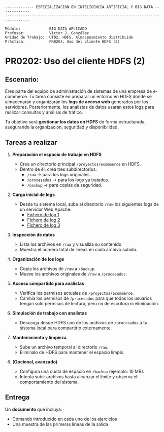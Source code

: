 ```
------------- ESPECIALIZACIÓN EN INTELIGENCIA ARTIFICIAL Y BIG DATA -------------
---------------------------------------------------------------------------------

Módulo:             BIG DATA APLICADO
Profesor:           Víctor J. González
Unidad de Trabajo:  UT02. HDFS. Almacenamiento distribuido
Práctica:           PR0203. Uso del cliente HDFS (2)
```

# PR0202: Uso del cliente HDFS (2)



## Escenario:

Eres parte del equipo de administración de sistemas de una empresa de e-commerce. Tu tarea consiste en preparar un entorno en HDFS donde se almacenarán y organizarán los **logs de acceso web** generados por los servidores. Posteriormente, los analistas de datos usarán estos logs para realizar consultas y análisis de tráfico.

Tu objetivo será **gestionar los datos en HDFS** de forma estructurada, asegurando la organización, seguridad y disponibilidad.


## Tareas a realizar

1. **Preparación el espacio de trabajo en HDFS**

   - Crea un directorio principal `/proyectos/ecommerce` en HDFS.
   - Dentro de él, crea tres subdirectorios:
     - `/raw` → para los logs originales.
     - `/procesados` → para los logs ya tratados.
     - `/backup` → para copias de seguridad.

2. **Carga inicial de logs**

   - Desde tu sistema local, sube al directorio `/raw` los siguientes logs de un servidor Web Apache:
     - [Fichero de log 1](./access_log_20251002-131938.log)
     - [Fichero de log 2](./access_log_20251002-131952.log)
     - [Fichero de log 3](./access_log_20251002-132005.log)

3. **Inspección de datos**

   - Lista los archivos en `/raw` y visualiza su contenido.
   - Muestra el número total de líneas en cada archivo subido.

4. **Organización de los logs**

   - Copia los archivos de `/raw` a `/backup`.
   - Mueve los archivos originales de `/raw` a `/procesados`.

5. **Acceso compartido para analistas**

   - Verifica los permisos actuales de `/proyectos/ecommerce`.
   - Cambia los permisos de `/procesados` para que todos los usuarios tengan solo permisos de lectura, pero no de escritura ni eliminación.

6. **Simulación de trabajo con analistas**

   - Descarga desde HDFS uno de los archivos de `/procesados` a tu sistema local para compartirlo externamente.

7. **Mantenimiento y limpieza**

   - Sube un archivo temporal al directorio `/raw`.
   - Elimínalo de HDFS para mantener el espacio limpio.

8. **(Opcional, avanzado)**

   - Configura una cuota de espacio en `/backup` (ejemplo: 10 MB).
   - Intenta subir archivos hasta alcanzar el límite y observa el comportamiento del sistema.


## Entrega

Un **documento** que incluya:
  - Comando introducido en cada uno de los ejercicios
  - Una muestra de las primeras líneas de la salida

